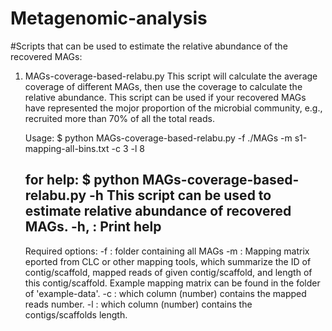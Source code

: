 # Metagenomic-analysis
#Scripts that can be used to estimate the relative abundance of the recovered MAGs:
1. MAGs-coverage-based-relabu.py
   This script will calculate the average coverage of different MAGs, then use the coverage to calculate the relative abundance. This script can be used if your recovered MAGs have represented the mojor proportion of the microbial community, e.g., recruited more than   70% of all the total reads.
   
   Usage:
   $ python MAGs-coverage-based-relabu.py -f ./MAGs -m s1-mapping-all-bins.txt -c 3 -l 8
   
   for help:
   $ python MAGs-coverage-based-relabu.py -h
   This script can be used to estimate relative abundance of recovered MAGs.
   -h,  : Print help
   ---------------------------------------------------------------------------------------------------------
   Required options:
   -f   : folder containing all MAGs
   -m   : Mapping matrix eported from CLC or other mapping tools, which summarize the ID of contig/scaffold,
          mapped reads of given contig/scaffold, and length of this contig/scaffold. Example mapping matrix
          can be found in the folder of 'example-data'.
   -c   : which column (number) contains the mapped reads number.
   -l   : which column (number) contains the contigs/scaffolds length.
